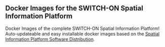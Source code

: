 ## Docker Images for the SWITCH-ON Spatial Information Platform

Docker Images of the complete SWITCH-ON Spatial Information Platform! Auto-updateable and easy installable docker images based on the [Spatial Information Platform Software Distribution](https://github.com/switchonproject/cids-distribution-switchon).
